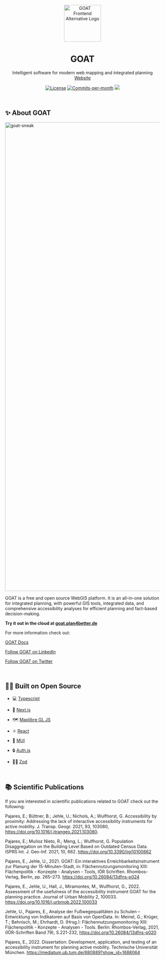 <div id="top"></div>

<p align="center">
<a href="https://plan4better.de/goat">
<img width="120" alt="GOAT Frontend Alternative Logo" src="https://assets.plan4better.de/img/logo/goat_icon_standard.png">
</a>

<h1 align="center">GOAT</h1>

<p align="center">
Intelligent software for modern web mapping and integrated planning
<br />
<a href="https://plan4better.de/goat">Website</a>
</p>
</p>

<p align="center">
   <a href="https://github.com/goat-community/goat/blob/main/LICENSE"><img src="https://img.shields.io/badge/License-AGPL-purple" alt="License"></a>
   <a href="https://github.com/goat-community/goat/pulse"><img src="https://img.shields.io/github/commit-activity/m/goat-community/goat" alt="Commits-per-month"></a>
    <a href="https://github.com/goat-community/goat/issues?q=is:issue+is:open+label:%22%F0%9F%99%8B%F0%9F%8F%BB%E2%80%8D%E2%99%82%EF%B8%8Fhelp+wanted%22"><img src="https://img.shields.io/badge/Help%20Wanted-Contribute-blue"></a>
</p>

<br/>

## ✨ About GOAT

<img width="1527" alt="goat-sneak" src="https://assets.plan4better.de/img/goat_screenshot.png">

<br/>

GOAT is a free and open source WebGIS platform. It is an all-in-one solution for integrated planning, with powerful GIS tools, integrated data, and comprehensive accessibility analyses for efficient planning and fact-based decision-making.

**Try it out in the cloud at [goat.plan4better.de](https://goat.plan4better.de)**

For more information check out:

[GOAT Docs](https://goat.plan4better.de/docs)

[Follow GOAT on LinkedIn](https://www.linkedin.com/company/plan4better)

[Follow GOAT on Twitter](https://twitter.com/plan4better)

<br/>

## 👨‍💻 Built on Open Source

- 💻 [Typescript](https://www.typescriptlang.org/)

- 🚀 [Next.js](https://nextjs.org/)

- 🗺️ [Maplibre GL JS](https://maplibre.org/)

- ⚛️ [React](https://reactjs.org/)

- 🎨 [MUI](https://mui.com/)

- 🔒 [Auth.js](https://authjs.dev/)

- 🧘‍♂️ [Zod](https://zod.dev/)

<br/>

## 📚 Scientific Publications

If you are interested in scientific publications related to GOAT check out the following:

Pajares, E.; Büttner, B.; Jehle, U.; Nichols, A.; Wulfhorst, G. Accessibility by proximity: Addressing the lack of interactive
accessibility instruments for active mobility. J. Transp. Geogr. 2021, 93, 103080, https://doi.org/10.1016/j.jtrangeo.2021.103080.

Pajares, E.; Muñoz Nieto, R.; Meng, L.; Wulfhorst, G. Population Disaggregation on the Building Level Based on Outdated Census Data. ISPRS Int. J. Geo-Inf. 2021, 10, 662. https://doi.org/10.3390/ijgi10100662

Pajares, E., Jehle, U., 2021. GOAT: Ein interaktives Erreichbarkeitsinstrument zur Planung der 15-Minuten-Stadt, in: Flächennutzungsmonitoring XIII: Flächenpolitik - Konzepte - Analysen - Tools, IÖR Schriften. Rhombos-Verlag, Berlin, pp. 265–273. https://doi.org/10.26084/13dfns-p024

Pajares, E., Jehle, U., Hall, J., Miramontes, M., Wulfhorst, G., 2022. Assessment of the usefulness of the accessibility instrument GOAT for the planning practice. Journal of Urban Mobility 2, 100033. https://doi.org/10.1016/j.urbmob.2022.100033

Jehle, U., Pajares, E., Analyse der Fußwegequalitäten zu Schulen – Entwicklung von Indikatoren auf Basis von OpenData. In: Meinel, G.; Krüger, T.; Behnisch, M.; Ehrhardt, D. (Hrsg.): Flächennutzungsmonitoring XIII: Flächenpolitik - Konzepte - Analysen - Tools. Berlin: Rhombos-Verlag, 2021, (IÖR-Schriften Band 79), S.221-232, https://doi.org/10.26084/13dfns-p020

Pajares, E., 2022. Dissertation: Development, application, and testing of an accessibility instrument for planning active mobility. Technische Universität München. https://mediatum.ub.tum.de/680889?show_id=1688064
